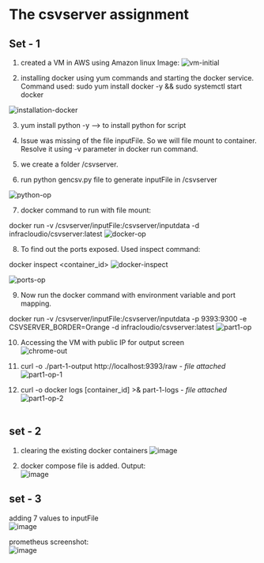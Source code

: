 # The csvserver assignment

## Set - 1
1. created a VM in AWS using Amazon linux Image:
![vm-initial](https://github.com/user-attachments/assets/eab8f272-6649-4b20-8992-3d27a5ffb4c2)

2. installing docker using yum commands and starting the docker service. <br>
Command used: sudo yum install docker -y && sudo systemctl start docker 

![installation-docker](https://github.com/user-attachments/assets/9b19d9a8-5552-4ebd-8308-e1ee5f23130a)

3. yum install python -y --> to install python for script 

4. Issue was missing of the file inputFile. So we will file mount to container.<br>
Resolve it using -v parameter in docker run command.

5. we create a folder /csvserver.

6. run python gencsv.py file to generate inputFile in /csvserver

![python-op](https://github.com/user-attachments/assets/992839d3-fb3a-48d0-9824-f320872fdcdd)


7. docker command to run with file mount:
   <br>

docker run -v /csvserver/inputFile:/csvserver/inputdata -d infracloudio/csvserver:latest
![docker-op](https://github.com/user-attachments/assets/9f0a3d06-e36a-4b22-a81c-b09db945cc78)


8. To find out the ports exposed. Used inspect command: <br>

docker inspect <container_id>
![docker-inspect](https://github.com/user-attachments/assets/d3eae4c7-9fc9-4c35-afa9-09eb89026e04)

![ports-op](https://github.com/user-attachments/assets/6bacfdc4-a8be-46e2-b488-02cf665fa513)


9. Now run the docker command with environment variable and port mapping. <br>

docker run -v /csvserver/inputFile:/csvserver/inputdata -p 9393:9300 -e CSVSERVER_BORDER=Orange -d infracloudio/csvserver:latest
![part1-op](https://github.com/user-attachments/assets/c8d60f59-ddad-418d-a00d-364ae97efcb5)


10. Accessing the VM with public IP for output screen <br>
![chrome-out](https://github.com/user-attachments/assets/a1113eb5-de34-4ad7-ac13-6e70f32b859a)


11. curl -o ./part-1-output http://localhost:9393/raw - *file attached* <br>
![part1-op-1](https://github.com/user-attachments/assets/ed56d121-71aa-4237-803a-073ca4a8ca80)


12. curl -o docker logs [container_id] >& part-1-logs - *file attached* <br>
![part1-op-2](https://github.com/user-attachments/assets/bd086e05-2f5e-496d-a584-2120110c4142)
<br><br>
## set - 2

1. clearing the existing docker containers
![image](https://github.com/user-attachments/assets/0c8d1a9b-94f1-409c-90d5-21452f58a3a2)

2. docker compose file is added. Output: <br>
![image](https://github.com/user-attachments/assets/3e126691-4095-4cb6-be4a-168f436a14de)

## set - 3

adding 7 values to inputFile
<br>
![image](https://github.com/user-attachments/assets/a8cb0853-8d47-4c09-94d2-bc1c41e45473)


prometheus screenshot:
<br>
![image](https://github.com/user-attachments/assets/c5c553ca-49e7-42e4-8cd9-98f3483ac3f6)




